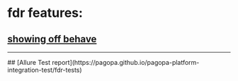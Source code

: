 # fdr features:

## [showing off behave](fdr/helloworld.md)

<hr>
## [Allure Test report](https://pagopa.github.io/pagopa-platform-integration-test/fdr-tests)